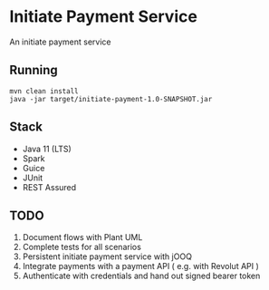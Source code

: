 # Initiate Payment Service
An initiate payment service

## Running
`mvn clean install` \
`java -jar target/initiate-payment-1.0-SNAPSHOT.jar`

## Stack
- Java 11 (LTS)
- Spark
- Guice
- JUnit
- REST Assured

## TODO
1. Document flows with Plant UML
2. Complete tests for all scenarios
3. Persistent initiate payment service with jOOQ
4. Integrate payments with a payment API ( e.g. with Revolut API )
5. Authenticate with credentials and hand out signed bearer token